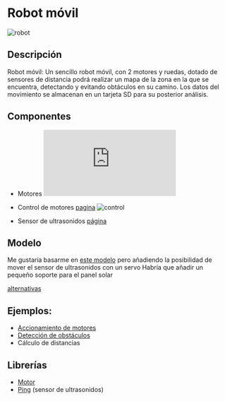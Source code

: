 # Robot móvil

![robot](http://letsmakerobots.com/files/field_primary_image/20130328_163935.jpg)

## Descripción

Robot móvil: Un sencillo robot móvil, con 2 motores y ruedas, dotado de sensores de distancia podrá realizar un mapa de la zona en la que se encuentra, detectando y evitando obtáculos en su camino. Los datos del movimiento se almacenan en un tarjeta SD para su posterior análisis. 

## Componentes

* Motores 
![motor](http://www.electan.com/product_thumb.php?img=images/Pololu/0J1093.jpg&w=320&h=240)

* Control de motores [pagina](http://www.dfrobot.com/wiki/index.php?title=Arduino_Motor_Shield_(L298N)_(SKU:DRI0009))
![control](http://www.dfrobot.com/wiki/images/1/1e/Arduino_Shield3.png)

* Sensor de ultrasonidos [página](http://www.seeedstudio.com/wiki/index.php?title=Ultra_Sonic_range_measurement_module)

## Modelo

Me gustaría basarme en [este modelo](http://www.thingiverse.com/thing:200582) pero añadiendo la posibilidad de mover el sensor de ultrasonidos con un servo 
Habría que añadir un pequeño soporte para el panel solar

[alternativas](http://www.thingiverse.com/javacasm/collections/robot-movil)

## Ejemplos:

* [Accionamiento de motores](http://www.dfrobot.com/wiki/index.php?title=Arduino_Motor_Shield_(L298N)_(SKU:DRI0009)#Sample_Code)
* [Detección de obstáculos](http://www.seeedstudio.com/wiki/index.php?title=Ultra_Sonic_range_measurement_module#Programming)
* Cálculo de distancias

## Librerías

* [Motor](http://www.dfrobot.com/wiki/index.php?title=Arduino_Motor_Shield_%28L298N%29_%28SKU:DRI0009%29)
* [Ping](http://playground.arduino.cc/Code/NewPing) (sensor de ultrasonidos)

